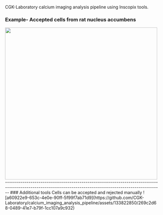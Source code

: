 CGK-Laboratory calcium imaging analysis pipeline using Inscopix tools. 

### Example- Accepted cells from rat nucleus accumbens
<img src="https://github.com/CGK-Laboratory/calcium_imaging_analysis_pipeline/assets/133822850/f4036d52-92e6-416b-a723-8a1465cba448" width="500">
--------------------------------------------------------------------------------------------------------------------------------------------------------------  
### Additional tools 
Cells can be accepted and rejected manually
![a60922e9-653c-4e0e-90ff-5f99f7ab71d9](https://github.com/CGK-Laboratory/calcium_imaging_analysis_pipeline/assets/133822850/269c2d68-0489-41e7-b79f-1cc107a9c932)
